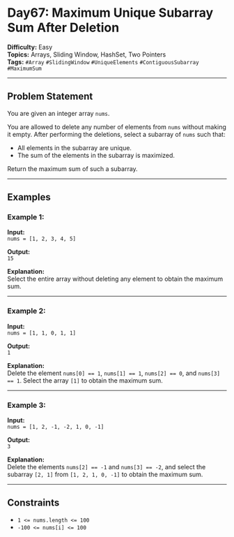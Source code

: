 # Day67: Maximum Unique Subarray Sum After Deletion

**Difficulty:** Easy  
**Topics:** Arrays, Sliding Window, HashSet, Two Pointers  
**Tags:** `#Array` `#SlidingWindow` `#UniqueElements` `#ContiguousSubarray` `#MaximumSum`

---

## Problem Statement

You are given an integer array `nums`.

You are allowed to delete any number of elements from `nums` without making it empty. After performing the deletions, select a subarray of `nums` such that:

- All elements in the subarray are unique.
- The sum of the elements in the subarray is maximized.

Return the maximum sum of such a subarray.

---

## Examples

### Example 1:

**Input:**  
`nums = [1, 2, 3, 4, 5]`  

**Output:**  
`15`  

**Explanation:**  
Select the entire array without deleting any element to obtain the maximum sum.

---

### Example 2:

**Input:**  
`nums = [1, 1, 0, 1, 1]`  

**Output:**  
`1`  

**Explanation:**  
Delete the element `nums[0] == 1`, `nums[1] == 1`, `nums[2] == 0`, and `nums[3] == 1`. Select the array `[1]` to obtain the maximum sum.

---

### Example 3:

**Input:**  
`nums = [1, 2, -1, -2, 1, 0, -1]`  

**Output:**  
`3`  

**Explanation:**  
Delete the elements `nums[2] == -1` and `nums[3] == -2`, and select the subarray `[2, 1]` from `[1, 2, 1, 0, -1]` to obtain the maximum sum.

---

## Constraints

- `1 <= nums.length <= 100`
- `-100 <= nums[i] <= 100`
